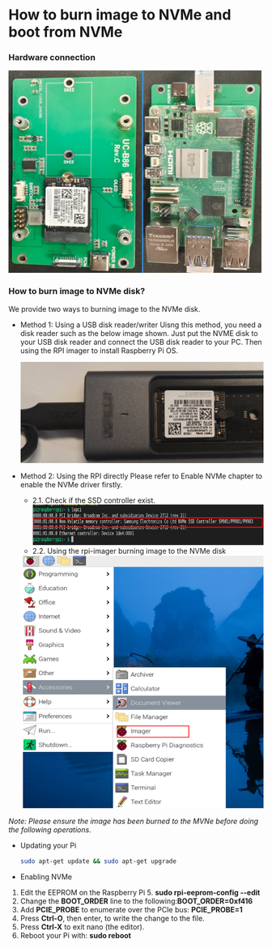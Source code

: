 # How to burn image to NVMe and boot from NVMe
### Hardware connection 
<div align=left><img width="500" height="400" src=hardware.png/></div>

### How to burn image to NVMe disk?
We provide two ways to burning image to the NVMe disk.
- Method 1: Using a USB disk reader/writer
Uisng this method, you need a disk reader such as the below image shown. Just put the NVME disk to your USB disk reader and connect the  USB disk reader to your PC. Then using the RPI imager to install Raspberry Pi OS.

  <div align=left><img width="500" height="200" src=disk_reader.png/></div>

- Method 2: Using the RPI directly 
       Please refer to Enable NVMe chapter to enable the NVMe driver firstly.  
  - 2.1. Check if the SSD controller exist.
    <div align=left><img width="500" height="80" src=check_disk.png/></div>
  -  2.2. Using the rpi-imager burning image to the NVMe disk
   <div align=left><img width="500" height="500" src=imager.png/></div>

*Note: Please ensure the image has been burned to the MVNe before doing the following operations.*
- Updating your Pi
    ```bash
    sudo apt-get update && sudo apt-get upgrade
    ```
- Enabling NVMe
1. Edit the EEPROM on the Raspberry Pi 5. **sudo rpi-eeprom-config --edit**
2. Change the **BOOT_ORDER** line to the following:**BOOT_ORDER=0xf416**
3. Add **PCIE_PROBE** to enumerate over the PCIe bus: **PCIE_PROBE=1**
4. Press **Ctrl-O**, then enter, to write the change to the file.
5. Press **Ctrl-X** to exit nano (the editor).
6. Reboot your Pi with: **sudo reboot**
